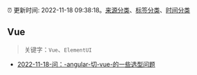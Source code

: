 :alarm_clock: 更新时间: 2022-11-18 09:38:18。[来源分类](../README.md)、[标签分类](../TAGS.md)、[时间分类](../TIMELINE.md)

## Vue


> 关键字：`Vue`、`ElementUI`



- [2022-11-18-问：-angular-切-vue-的一些选型问题](https://www.v2ex.com/t/896246) 